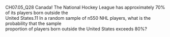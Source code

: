 CH07.05_Q28 
Canada! The National Hockey League has approximately 70% of its players born outside the  
United States.11 In a random sample of n550 NHL players, what is the probability that the sample  
proportion of players born outside the United States exceeds 80%?
